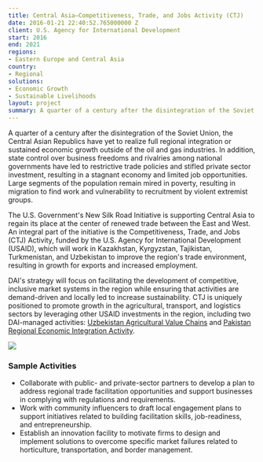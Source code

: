 ```yaml
---
title: Central Asia—Competitiveness, Trade, and Jobs Activity (CTJ)
date: 2016-01-21 22:40:52.765000000 Z
client: U.S. Agency for International Development
start: 2016
end: 2021
regions:
- Eastern Europe and Central Asia
country:
- Regional
solutions:
- Economic Growth
- Sustainable Livelihoods
layout: project
summary: A quarter of a century after the disintegration of the Soviet Union, the Central Asian Republics have yet to realize full regional integration or sustained economic growth outside of the oil and gas industries.
---
```

A quarter of a century after the disintegration of the Soviet Union, the Central Asian Republics have yet to realize full regional integration or sustained economic growth outside of the oil and gas industries. In addition, state control over business freedoms and rivalries among national governments have led to restrictive trade policies and stifled private sector investment, resulting in a stagnant economy and limited job opportunities. Large segments of the population remain mired in poverty, resulting in migration to find work and vulnerability to recruitment by violent extremist groups.

The U.S. Government's New Silk Road Initiative is supporting Central Asia to regain its place at the center of renewed trade between the East and West. An integral part of the initiative is the Competitiveness, Trade, and Jobs (CTJ) Activity, funded by the U.S. Agency for International Development (USAID), which will work in Kazakhstan, Kyrgyzstan, Tajikistan, Turkmenistan, and Uzbekistan to improve the region's trade environment, resulting in growth for exports and increased employment.

DAI's strategy will focus on facilitating the development of competitive, inclusive market systems in the region while ensuring that activities are demand-driven and locally led to increase sustainability. CTJ is uniquely positioned to promote growth in the agricultural, transport, and logistics sectors by leveraging other USAID investments in the region, including two DAI-managed activities: [Uzbekistan Agricultural Value Chains][1] and [Pakistan Regional Economic Integration Activity][2].

![][3]

###  Sample Activities

* Collaborate with public- and private-sector partners to develop a plan to address regional trade facilitation opportunities and support businesses in complying with regulations and requirements.
* Work with community influencers to draft local engagement plans to support initiatives related to building facilitation skills, job-readiness, and entrepreneurship.
* Establish an innovation facility to motivate firms to design and implement solutions to overcome specific market failures related to horticulture, transportation, and border management.

[1]: /our-work/projects/uzbekistan-usaid-agricultural-value-chain-activity-uzbekistan-uzbekistan-avc
[2]: /our-work/projects/pakistan-regional-economic-integration-activity-preia
[3]: /assets/images/projects/CTJ_Project_page_image.jpg

